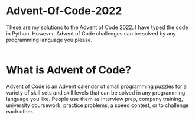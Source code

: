 # Advent-Of-Code-2022
These are my solutions to the Advent of Code 2022. I have typed the code in Python. However, Advent of Code challenges can be solved by any programming language you please.
<br><br>
# What is Advent of Code?
Advent of Code is an Advent calendar of small programming puzzles for a variety of skill sets and skill levels that can be solved in any programming language you like. People use them as interview prep, company training, university coursework, practice problems, a speed contest, or to challenge each other.
